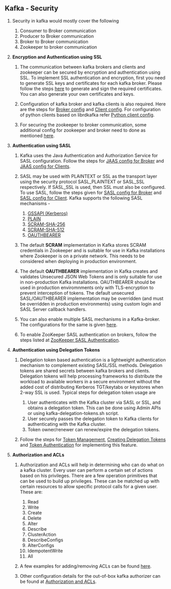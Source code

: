 ## Kafka - Security

1. Security in kafka would mostly cover the following
	1. Consumer to Broker communication
	2. Producer to Broker communication
	3. Broker to Broker communication
	4. Zookeeper to broker communication
&nbsp;

2. __Encryption and Authentication using SSL__
&nbsp;

	1. The communication between kafka brokers and clients and zookeeper can be secured by encryption and authentication using SSL. To implement SSL authentication and encryption, first you need to generate SSL keys and certificates for each kafka broker. Please follow the steps [here](https://kafka.apache.org/documentation/#security_ssl) to generate and sign the required certificates. You can also generate your own certificates and keys.
&nbsp;

	2. Configuration of kafka broker and kafka clients is also required. Here are the steps for [Broker config](https://kafka.apache.org/documentation/#security_configbroker) and [Client config](https://kafka.apache.org/documentation/#security_configclients).
	For configuration of python clients based on librdkafka refer [Python client config](https://github.com/edenhill/librdkafka/blob/master/CONFIGURATION.md).
&nbsp;

	3. For securing the zookeeper to broker communication, some additional config for zookeeper and broker need to done as mentioned [here](https://kafka.apache.org/documentation/#zk_authz_new_mtls).
&nbsp;

3. __Authentication using SASL__
&nbsp;

	1. Kafka uses the Java Authentication and Authorization Service for SASL configuration. Follow the steps for [JAAS config for Broker](https://kafka.apache.org/documentation/#security_jaas_broker) and [JAAS config for Clients](https://kafka.apache.org/documentation/#security_jaas_client).
&nbsp;

	2. SASL may be used with PLAINTEXT or SSL as the transport layer using the security protocol SASL_PLAINTEXT or SASL_SSL respectively. If SASL_SSL is used, then SSL must also be configured. To use SASL, follow the steps given for [SASL config for Broker](https://kafka.apache.org/documentation/#security_sasl_brokerconfig) and [SASL config for Client](https://kafka.apache.org/documentation/#security_sasl_clientconfig). Kafka supports the following SASL mechanisms - 
		1. [GSSAPI (Kerberos)](https://kafka.apache.org/documentation/#security_sasl_kerberos)
		2. [PLAIN](https://kafka.apache.org/documentation/#security_sasl_plain)
		3. [SCRAM-SHA-256](https://kafka.apache.org/documentation/#security_sasl_scram)
		4. [SCRAM-SHA-512](https://kafka.apache.org/documentation/#security_sasl_scram)
		5. [OAUTHBEARER](https://kafka.apache.org/documentation/#security_sasl_oauthbearer)
&nbsp;

	3. The default __SCRAM__ implementation in Kafka stores SCRAM credentials in Zookeeper and is suitable for use in Kafka installations where Zookeeper is on a private network. This needs to be considered when deploying in production environment.
&nbsp;

	4. The default __OAUTHBEARER__ implementation in Kafka creates and validates Unsecured JSON Web Tokens and is only suitable for use in non-production Kafka installations. OAUTHBEARER should be used in production enviromnments only with TLS-encryption to prevent interception of tokens. The default unsecured SASL/OAUTHBEARER implementation may be overridden (and must be overridden in production environments) using custom login and SASL Server callback handlers.
&nbsp;

	5. You can also enable multiple SASL mechanisms in a Kafka-broker. The configurations for the same is given [here](https://kafka.apache.org/documentation/#security_sasl_multimechanism).
&nbsp;

	6. To enable ZooKeeper SASL authentication on brokers, follow the steps listed at [ZooKeeper SASL Authentication](https://kafka.apache.org/documentation/#zk_authz_new_sasl).
&nbsp;

4. __Authentication using Delegation Tokens__
&nbsp;

	1. Delegation token based authentication is a lightweight authentication mechanism to complement existing SASL/SSL methods. Delegation tokens are shared secrets between kafka brokers and clients. Delegation tokens will help processing frameworks to distribute the workload to available workers in a secure environment without the added cost of distributing Kerberos TGT/keytabs or keystores when 2-way SSL is used.
	Typical steps for delegation token usage are
		1. User authenticates with the Kafka cluster via SASL or SSL, and obtains a delegation token. This can be done using Admin APIs or using kafka-delegation-tokens.sh script.
    	2. User securely passes the delegation token to Kafka clients for authenticating with the Kafka cluster.
    	3. Token owner/renewer can renew/expire the delegation tokens.
&nbsp;

	2. Follow the steps for [Token Management](https://kafka.apache.org/documentation/#security_token_management), [Creating Delegation Tokens](https://kafka.apache.org/documentation/#security_sasl_create_tokens) and [Token Authentication](https://kafka.apache.org/documentation/#security_token_authentication) for implementing this feature.
&nbsp;

5. __Authorization and ACLs__
&nbsp;
	1. Authorization and ACLs will help in determining who can do what on a kafka cluster. Every user can perform a certain set of actions based on his privileges. There are a few operation primitives that can be used to build up privileges. These can be matched up with certain resources to allow specific protocol calls for a given user. These are:
		1. Read
		2. Write
		3. Create
		4. Delete
		5. Alter
		6. Describe
		7. ClusterAction
		8. DescribeConfigs
		9. AlterConfigs
		10. IdempotentWrite
		11. All
&nbsp;

	2. A few examples for adding/removing ACLs can be found [here](https://kafka.apache.org/documentation/#security_authz_examples).
&nbsp;

	3. Other configuration details for the out-of-box kafka authorizer can be found at [Authorization and ACLs](https://kafka.apache.org/documentation/#security_authz).
&nbsp;
